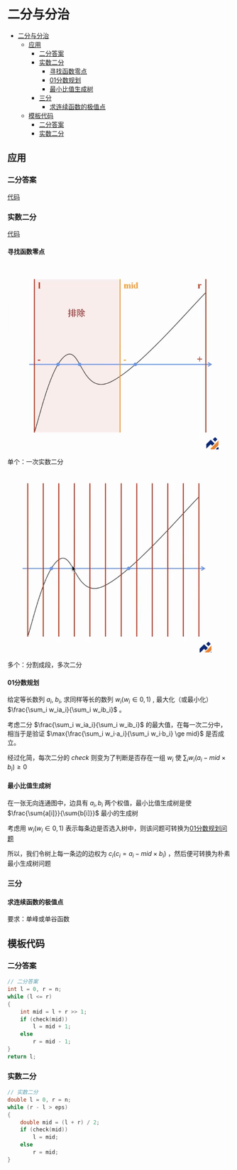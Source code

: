 # 二分与分治

- [二分与分治](#二分与分治)
  - [应用](#应用)
    - [二分答案](#二分答案)
    - [实数二分](#实数二分)
      - [寻找函数零点](#寻找函数零点)
      - [01分数规划](#01分数规划)
      - [最小比值生成树](#最小比值生成树)
    - [三分](#三分)
      - [求连续函数的极值点](#求连续函数的极值点)
  - [模板代码](#模板代码)
    - [二分答案](#二分答案-1)
    - [实数二分](#实数二分-1)

## 应用

### 二分答案

[代码](#二分答案)

### 实数二分

[代码](#实数二分)

#### 寻找函数零点

![单个](image.png)

单个：一次实数二分

![多个](image-1.png)

多个：分割成段，多次二分

#### 01分数规划

给定等长数列 $a_i$, $b_i$, 求同样等长的数列 $w_i (w_i \in{0,1})$ , 最大化（或最小化）$\frac{\sum_i w_ia_i}{\sum_i w_ib_i}$ 。

考虑二分 $\frac{\sum_i w_ia_i}{\sum_i w_ib_i}$ 的最大值，在每一次二分中，相当于是验证 $\max{\frac{\sum_i w_i·a_i}{\sum_i w_i·b_i} \ge mid}$ 是否成立。

经过化简，每次二分的 $check$ 则变为了判断是否存在一组 $w_i$ 使 $\sum_iw_i(a_i-mid\times{b_i})\ge0$

#### 最小比值生成树

在一张无向连通图中，边具有 $a_i,b_i$ 两个权值，最小比值生成树是使 $\frac{\sum{a[i]}}{\sum{b[i]}}$ 最小的生成树

考虑用 $w_i (w_i\in{0,1})$ 表示每条边是否选入树中，则该问题可转换为[01分数规划问题](#01分数规划)

所以，我们令树上每一条边的边权为 $c_i(c_i=a_i-mid\times{b_i})$ ，然后便可转换为朴素最小生成树问题

### 三分

#### 求连续函数的极值点

要求：单峰或单谷函数

## 模板代码

### 二分答案

```cpp
// 二分答案
int l = 0, r = n;
while (l <= r)
{
    int mid = l + r >> 1;
    if (check(mid))
        l = mid + 1;
    else
        r = mid - 1;
}
return l;
```

### 实数二分

```cpp
// 实数二分
double l = 0, r = n;
while (r - l > eps)
{
    double mid = (l + r) / 2;
    if (check(mid))
        l = mid;
    else
        r = mid;
}
```
